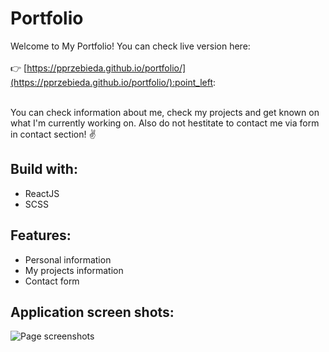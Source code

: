 # Portfolio

Welcome to My Portfolio! You can check live version here:<br /><br />
:point_right: [https://pprzebieda.github.io/portfolio/](https://pprzebieda.github.io/portfolio/):point_left: <br /><br />

You can check information about me, check my projects and get known on what I'm currently working on. Also do not hestitate to contact me via form in contact section! :v:


## Build with:

+ ReactJS
+ SCSS

## Features:
+ Personal information
+ My projects information
+ Contact form

 ## Application screen shots:
 
 ![Page screenshots](https://raw.githubusercontent.com/PPrzebieda/portfolio/main/src/public/img/pprzebieda.github.io_portfolio_.png)
